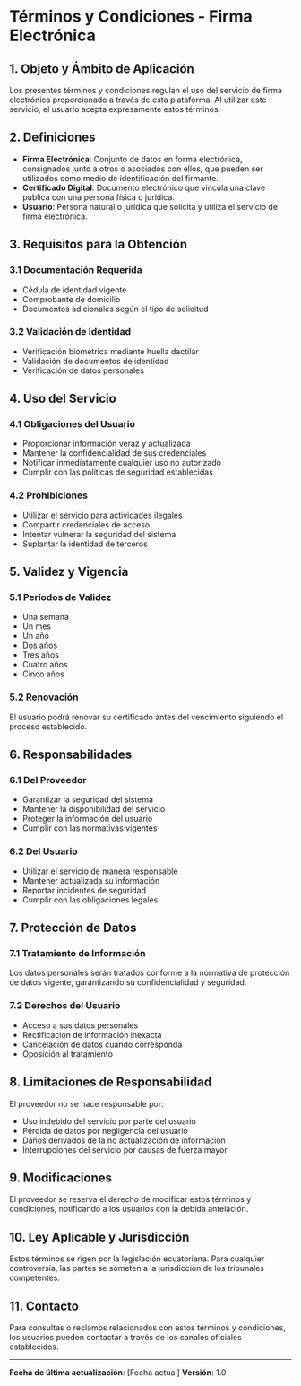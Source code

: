 # Términos y Condiciones - Firma Electrónica

## 1. Objeto y Ámbito de Aplicación

Los presentes términos y condiciones regulan el uso del servicio de firma electrónica proporcionado a través de esta plataforma. Al utilizar este servicio, el usuario acepta expresamente estos términos.

## 2. Definiciones

- **Firma Electrónica**: Conjunto de datos en forma electrónica, consignados junto a otros o asociados con ellos, que pueden ser utilizados como medio de identificación del firmante.
- **Certificado Digital**: Documento electrónico que vincula una clave pública con una persona física o jurídica.
- **Usuario**: Persona natural o jurídica que solicita y utiliza el servicio de firma electrónica.

## 3. Requisitos para la Obtención

### 3.1 Documentación Requerida
- Cédula de identidad vigente
- Comprobante de domicilio
- Documentos adicionales según el tipo de solicitud

### 3.2 Validación de Identidad
- Verificación biométrica mediante huella dactilar
- Validación de documentos de identidad
- Verificación de datos personales

## 4. Uso del Servicio

### 4.1 Obligaciones del Usuario
- Proporcionar información veraz y actualizada
- Mantener la confidencialidad de sus credenciales
- Notificar inmediatamente cualquier uso no autorizado
- Cumplir con las políticas de seguridad establecidas

### 4.2 Prohibiciones
- Utilizar el servicio para actividades ilegales
- Compartir credenciales de acceso
- Intentar vulnerar la seguridad del sistema
- Suplantar la identidad de terceros

## 5. Validez y Vigencia

### 5.1 Períodos de Validez
- Una semana
- Un mes
- Un año
- Dos años
- Tres años
- Cuatro años
- Cinco años

### 5.2 Renovación
El usuario podrá renovar su certificado antes del vencimiento siguiendo el proceso establecido.

## 6. Responsabilidades

### 6.1 Del Proveedor
- Garantizar la seguridad del sistema
- Mantener la disponibilidad del servicio
- Proteger la información del usuario
- Cumplir con las normativas vigentes

### 6.2 Del Usuario
- Utilizar el servicio de manera responsable
- Mantener actualizada su información
- Reportar incidentes de seguridad
- Cumplir con las obligaciones legales

## 7. Protección de Datos

### 7.1 Tratamiento de Información
Los datos personales serán tratados conforme a la normativa de protección de datos vigente, garantizando su confidencialidad y seguridad.

### 7.2 Derechos del Usuario
- Acceso a sus datos personales
- Rectificación de información inexacta
- Cancelación de datos cuando corresponda
- Oposición al tratamiento

## 8. Limitaciones de Responsabilidad

El proveedor no se hace responsable por:
- Uso indebido del servicio por parte del usuario
- Pérdida de datos por negligencia del usuario
- Daños derivados de la no actualización de información
- Interrupciones del servicio por causas de fuerza mayor

## 9. Modificaciones

El proveedor se reserva el derecho de modificar estos términos y condiciones, notificando a los usuarios con la debida antelación.

## 10. Ley Aplicable y Jurisdicción

Estos términos se rigen por la legislación ecuatoriana. Para cualquier controversia, las partes se someten a la jurisdicción de los tribunales competentes.

## 11. Contacto

Para consultas o reclamos relacionados con estos términos y condiciones, los usuarios pueden contactar a través de los canales oficiales establecidos.

---

**Fecha de última actualización**: [Fecha actual]
**Versión**: 1.0
